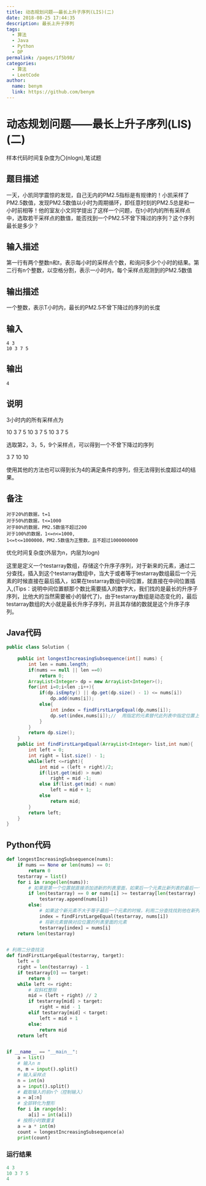 ```yaml
---
title: 动态规划问题——最长上升子序列(LIS)(二)
date: 2018-08-25 17:44:35
description: 最长上升子序列
tags: 
  - 算法
  - Java
  - Python
  - DP
permalink: /pages/1f5b98/
categories: 
  - 算法
  - LeetCode
author: 
  name: benym
  link: https://github.com/benym
---
```


# 动态规划问题——最长上升子序列(LIS)(二)

样本代码时间复杂度为〇(nlogn),笔试题
## 题目描述

一天，小凯同学震惊的发现，自己无内的PM2.5指标是有规律的！小凯采样了PM2.5数值，发现PM2.5数值以小时为周期循环，即任意时刻的PM2.5总是和一小时前相等！他的室友小文同学提出了这样一个问题，在t小时内的所有采样点中，选取若干采样点的数值，能否找到一个PM2.5不曾下降过的序列？这个序列最长是多少？

## 输入描述

第一行有两个整数n和t，表示每小时的采样点个数，和询问多少个小时的结果。第二行有n个整数，以空格分割，表示一小时内，每个采样点观测到的PM2.5数值

## 输出描述

一个整数，表示T小时内，最长的PM2.5不曾下降过的序列的长度

## 输入

```
4 3
10 3 7 5
```

## 输出

```
4
```

## 说明

3小时内的所有采样点为

10 3 7 5 10 3 7 5 10 3 7 5

选取第2，3，5，9个采样点，可以得到一个不曾下降过的序列

3 7 10 10

使用其他的方法也可以得到长为4的满足条件的序列，但无法得到长度超过4的结果。


## 备注

```
对于20%的数据，t=1
对于50%的数据，t<=1000
对于80%的数据，PM2.5数值不超过200
对于100%的数据，1<=n<=1000,
1<=t<=1000000，PM2.5数值为正整数，且不超过1000000000
```

优化时间复杂度(外层为n，内层为logn)

这里是定义一个testarray数组，存储这个升序子序列，对于新来的元素，通过二分查找，插入到这个testarray数组中，当大于或者等于testarray数组最后一个元素的时候直接在最后插入，如果在testarray数组中间位置，就直接在中间位置插入,(Tips：说明中间位置额那个数比需要插入的数字大，我们找的是最长的升序子序列，比他大的当然需要被小的替代了)，由于testarray数组是动态变化的，最后testarray数组的大小就是最长升序子序列，并且其存储的数就是这个升序子序列。

## Java代码

```java
public class Solution {
    
    public int longestIncreasingSubsequence(int[] nums) {
        int len = nums.length;
        if(nums == null || len ==0)
            return 0;
        ArrayList<Integer> dp = new ArrayList<Integer>();
        for(int i=0;i<len ;i++){
            if(dp.isEmpty() || dp.get(dp.size() - 1) <= nums[i])
                dp.add(nums[i]);
            else{
                int index = findFirstLargeEqual(dp,nums[i]);
                dp.set(index,nums[i]);//  用指定的元素替代此列表中指定位置上的元素。 
            }
        }
        return dp.size();
    }
    public int findFirstLargeEqual(ArrayList<Integer> list,int num){
        int left = 0;
        int right = list.size() - 1;
        while(left <=right){
            int mid = (left + right)/2;
            if(list.get(mid) > num) 
                right = mid -1;
            else if(list.get(mid) < num)
                left = mid + 1;
            else
                return mid;
        }
        return left;
    }
}
```

## Python代码

```python
def longestIncreasingSubsequence(nums):
    if nums == None or len(nums) == 0:
        return 0
    testarray = list()
    for i in range(len(nums)):
        # 如果是第一个位置就直接添加进新的列表里面，如果后一个元素比新列表的最后一个元素大或者等于，则添加该元素到新列表末尾
        if len(testarray) == 0 or nums[i] >= testarray[len(testarray) - 1]:
            testarray.append(nums[i])
        else:
            # 如果这个新元素不大于等于最后一个元素的时候，利用二分查找找到他在新列表中应该插入的位置
            index = findFirstLargeEqual(testarray, nums[i])
            # 将新元素替换对应位置的列表里面的元素
            testarray[index] = nums[i]
    return len(testarray)


# 利用二分查找法
def findFirstLargeEqual(testarray, target):
    left = 0
    right = len(testarray) - 1
    if testarray[0] == target:
        return 0
    while left <= right:
        # 双斜杠整除
        mid = (left + right) // 2
        if testarray[mid] > target:
            right = mid - 1
        elif testarray[mid] < target:
            left = mid + 1
        else:
            return mid
    return left


if __name__ == "__main__":
    a = list()
    # 输入n m
    n, m = input().split()
    # 输入采样点
    n = int(n)
    a = input().split()
    # 截取输入的前n个（控制输入）
    a = a[:n]
    # 全部转化为整形
    for i in range(n):
        a[i] = int(a[i])
    # 按照小时数重复
    a = a * int(m)
    count = longestIncreasingSubsequence(a)
    print(count)
```

### 运行结果

```python
4 3
10 3 7 5
4
```

